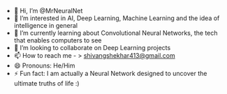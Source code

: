 - 👋 Hi, I’m @MrNeuralNet
- 👀 I’m interested in AI, Deep Learning, Machine Learning and the idea of intelligence in general
- 🌱 I’m currently learning about Convolutional Neural Networks, the tech that enables computers to see
- 💞️ I’m looking to collaborate on Deep Learning projects
- 📫 How to reach me  - > shivangshekhar413@gmail.com
- 😄 Pronouns: He/Him
- ⚡ Fun fact: I am actually a Neural Network designed to uncover the ultimate truths of life :)

<!---
MrNeuralNet/MrNeuralNet is a ✨ special ✨ repository because its `README.md` (this file) appears on your GitHub profile.
You can click the Preview link to take a look at your changes.
--->

